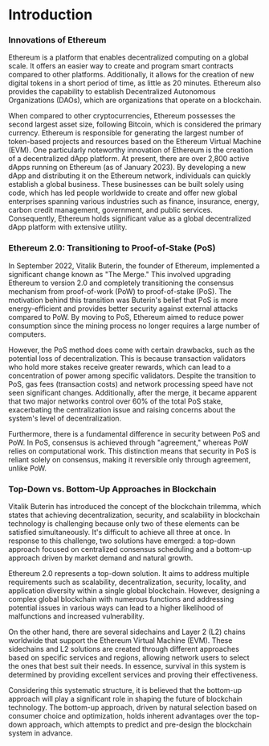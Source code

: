 # Introduction

### Innovations of Ethereum

Ethereum is a platform that enables decentralized computing on a global scale. It offers an easier way to create and program smart contracts compared to other platforms. Additionally, it allows for the creation of new digital tokens in a short period of time, as little as 20 minutes. Ethereum also provides the capability to establish Decentralized Autonomous Organizations (DAOs), which are organizations that operate on a blockchain.

When compared to other cryptocurrencies, Ethereum possesses the second largest asset size, following Bitcoin, which is considered the primary currency. Ethereum is responsible for generating the largest number of token-based projects and resources based on the Ethereum Virtual Machine (EVM). One particularly noteworthy innovation of Ethereum is the creation of a decentralized dApp platform. At present, there are over 2,800 active dApps running on Ethereum (as of January 2023). By developing a new dApp and distributing it on the Ethereum network, individuals can quickly establish a global business. These businesses can be built solely using code, which has led people worldwide to create and offer new global enterprises spanning various industries such as finance, insurance, energy, carbon credit management, government, and public services. Consequently, Ethereum holds significant value as a global decentralized dApp platform with extensive utility.

&#x20;

### Ethereum 2.0: Transitioning to Proof-of-Stake (PoS)

In September 2022, Vitalik Buterin, the founder of Ethereum, implemented a significant change known as "The Merge." This involved upgrading Ethereum to version 2.0 and completely transitioning the consensus mechanism from proof-of-work (PoW) to proof-of-stake (PoS). The motivation behind this transition was Buterin's belief that PoS is more energy-efficient and provides better security against external attacks compared to PoW. By moving to PoS, Ethereum aimed to reduce power consumption since the mining process no longer requires a large number of computers.

However, the PoS method does come with certain drawbacks, such as the potential loss of decentralization. This is because transaction validators who hold more stakes receive greater rewards, which can lead to a concentration of power among specific validators. Despite the transition to PoS, gas fees (transaction costs) and network processing speed have not seen significant changes. Additionally, after the merge, it became apparent that two major networks control over 60% of the total PoS stake, exacerbating the centralization issue and raising concerns about the system's level of decentralization.

Furthermore, there is a fundamental difference in security between PoS and PoW. In PoS, consensus is achieved through "agreement," whereas PoW relies on computational work. This distinction means that security in PoS is reliant solely on consensus, making it reversible only through agreement, unlike PoW.



### Top-Down vs. Bottom-Up Approaches in Blockchain

Vitalik Buterin has introduced the concept of the blockchain trilemma, which states that achieving decentralization, security, and scalability in blockchain technology is challenging because only two of these elements can be satisfied simultaneously. It's difficult to achieve all three at once. In response to this challenge, two solutions have emerged: a top-down approach focused on centralized consensus scheduling and a bottom-up approach driven by market demand and natural growth.

Ethereum 2.0 represents a top-down solution. It aims to address multiple requirements such as scalability, decentralization, security, locality, and application diversity within a single global blockchain. However, designing a complex global blockchain with numerous functions and addressing potential issues in various ways can lead to a higher likelihood of malfunctions and increased vulnerability.

On the other hand, there are several sidechains and Layer 2 (L2) chains worldwide that support the Ethereum Virtual Machine (EVM). These sidechains and L2 solutions are created through different approaches based on specific services and regions, allowing network users to select the ones that best suit their needs. In essence, survival in this system is determined by providing excellent services and proving their effectiveness.

Considering this systematic structure, it is believed that the bottom-up approach will play a significant role in shaping the future of blockchain technology. The bottom-up approach, driven by natural selection based on consumer choice and optimization, holds inherent advantages over the top-down approach, which attempts to predict and pre-design the blockchain system in advance.
